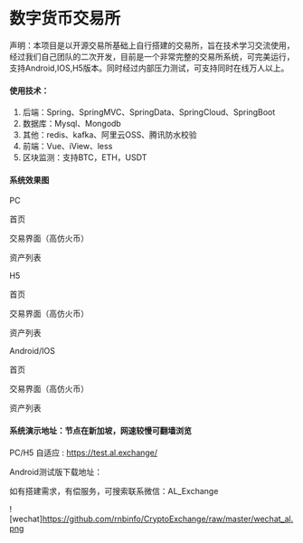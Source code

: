 # 数字货币交易所

声明：本项目是以开源交易所基础上自行搭建的交易所，旨在技术学习交流使用，经过我们自己团队的二次开发，目前是一个非常完整的交易所系统，可完美运行，支持Android,IOS,H5版本。同时经过内部压力测试，可支持同时在线万人以上。



#### 使用技术：

1. 后端：Spring、SpringMVC、SpringData、SpringCloud、SpringBoot
2. 数据库：Mysql、Mongodb
3. 其他：redis、kafka、阿里云OSS、腾讯防水校验
4. 前端：Vue、iView、less
5. 区块监测：支持BTC，ETH，USDT



#### 系统效果图

PC

首页

交易界面（高仿火币）

资产列表

H5

首页

交易界面（高仿火币）

资产列表

Android/IOS

首页

交易界面（高仿火币）

资产列表

#### 系统演示地址：节点在新加坡，网速较慢可翻墙浏览

PC/H5 自适应  :   https://test.al.exchange/

Android测试版下载地址：



如有搭建需求，有偿服务，可搜索联系微信：AL_Exchange

![wechat]https://github.com/rnbinfo/CryptoExchange/raw/master/wechat_al.png





